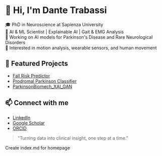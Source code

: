 # 👋 Hi, I'm Dante Trabassi

🎓 PhD in Neuroscience at Sapienza University  
🧠 AI & ML Scientist | Explainable AI | Gait & EMG Analysis  
🏥 Working on AI models for Parkinson's Disease and Rare Neurological Disorders  
🔬 Interested in motion analysis, wearable sensors, and human movement

## 🧪 Featured Projects
- [Fall Risk Predictor](https://github.com/DanteTrb/fall-risk-predictor)
- [Prodromal Parkinson Classifier](https://github.com/DanteTrb/Prodromal_Parkinson)
- [ParkinsonBiomech_XAI_GAN](https://github.com/DanteTrb/ParkinsonBiomech_XAI_GAN)

## 📫 Connect with me
- [LinkedIn](https://www.linkedin.com/in/dante-trabassi-66b3718b/)
- [Google Scholar](https://scholar.google.com/citations?user=ruagPlsAAAAJ)
- [ORCID](https://orcid.org/0000-0002-4739-3441)

> "Turning data into clinical insight, one step at a time."

Create index.md for homepage
